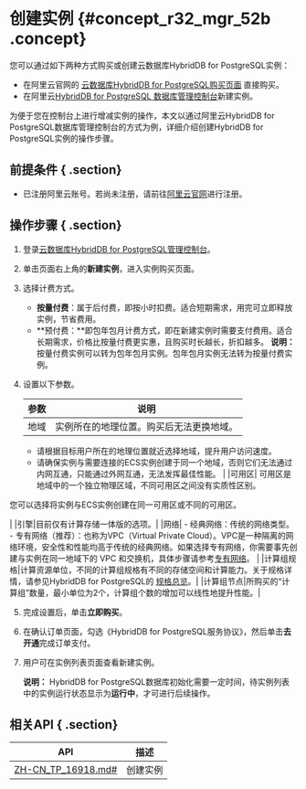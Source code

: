 # 创建实例 {#concept_r32_mgr_52b .concept}

您可以通过如下两种方式购买或创建云数据库HybridDB for PostgreSQL实例：

-   在阿里云官网的 [云数据库HybridDB for PostgreSQL购买页面](https://common-buy.aliyun.com/?commodityCode=GreenplumPost#/buy) 直接购买。
-   在阿里云[HybridDB for PostgreSQL 数据库管理控制台](https://gpdb.console.aliyun.com/?spm=5176.2020520001.1001.3.mXP07t#/gpdbList/basic/cn-beijing/normal)新建实例。

为便于您在控制台上进行增减实例的操作，本文以通过阿里云HybridDB for PostgreSQL数据库管理控制台的方式为例，详细介绍创建HybridDB for PostgreSQL实例的操作步骤。

## 前提条件 { .section}

-   已注册阿里云账号。若尚未注册，请前往[阿里云官网](http://www.aliyun.com/)进行注册。

## 操作步骤 { .section}

1.  登录[云数据库HybridDB for PostgreSQL管理控制台](https://gpdb.console.aliyun.com)。
2.  单击页面右上角的**新建实例**，进入实例购买页面。
3.  选择计费方式。

    -   **按量付费**：属于后付费，即按小时扣费。适合短期需求，用完可立即释放实例，节省费用。
    -   **预付费：**即包年包月计费方式，即在新建实例时需要支付费用。适合长期需求，价格比按量付费更实惠，且购买时长越长，折扣越多。
    **说明：** 按量付费实例可以转为包年包月实例。包年包月实例无法转为按量付费实例。

4.  设置以下参数。

    |参数|说明|
    |--|--|
    |地域| 实例所在的地理位置。购买后无法更换地域。

     -   请根据目标用户所在的地理位置就近选择地域，提升用户访问速度。
    -   请确保实例与需要连接的ECS实例创建于同一个地域，否则它们无法通过内网互通，只能通过外网互通，无法发挥最佳性能。
 |
    |可用区| 可用区是地域中的一个独立物理区域，不同可用区之间没有实质性区别。

 您可以选择将实例与ECS实例创建在同一可用区或不同的可用区。

 |
    |引擎|目前仅有计算存储一体版的选项。|
    |网络|     -   经典网络：传统的网络类型。
    -   专有网络（推荐）：也称为VPC（Virtual Private Cloud）。VPC是一种隔离的网络环境，安全性和性能均高于传统的经典网络。如果选择专有网络，你需要事先创建与实例在同一地域下的 VPC 和交换机，具体步骤请参考[专有网络](https://www.alibabacloud.com/help/zh/doc-detail/65398.html)。
 |
    |计算组规格|计算资源单位，不同的计算组规格有不同的存储空间和计算能力。关于规格详情，请参见HybridDB for PostgreSQL的 [规格总览](https://www.alibabacloud.com/help/zh/doc-detail/35406.html)。|
    |计算组节点|所购买的“计算组”数量，最小单位为2个，计算组个数的增加可以线性地提升性能。|

5.  完成设置后，单击**立即购买**。
6.  在确认订单页面，勾选《HybridDB for PostgreSQL服务协议》，然后单击**去开通**完成订单支付。
7.  用户可在实例列表页面查看新建实例。

    **说明：** HybridDB for PostgreSQL数据库初始化需要一定时间，待实例列表中的实例运行状态显示为**运行中**，才可进行后续操作。


## 相关API { .section}

|API|描述|
|---|--|
|[ZH-CN\_TP\_16918.md\#](intl.zh-CN/API参考/实例管理/CreateDBInstance.md#)|创建实例|


